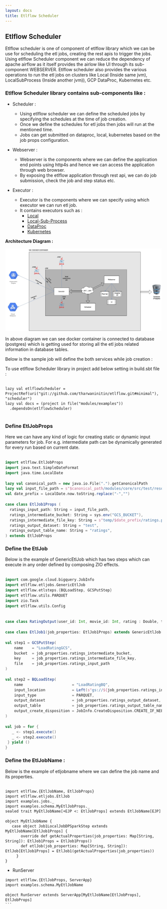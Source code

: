 ```yaml
---
layout: docs
title: Etlflow Scheduler 
---
```


## Etlflow Scheduler

Etlflow scheduler is one of component of etlflow library which we can be use for scheduling the etl jobs, creating the rest apis to trigger the jobs. Using etlflow Scheduler component we can reduce the dependency of apache airflow as it itself provides the airlow like UI through its sub-component WEBSERVER.
Etlflow scheduler also provides the various operations to run the etl jobs on clusters like Local (Inside same jvm), LocalSubProcess (Inside another jvm)), GCP DataProc, Kubernetes etc.

### Etlflow Scheduler library contains sub-components like :

* Scheduler : 
   - Using etlflow scheduler we can define the scheduled jobs by specifying the schedules at the time of job creation.
   - Once we define the schedules for etl jobs then jobs will run at the mentioned time.
   - Jobs can get submitted on dataproc, local, kubernetes based on the job props configuration.
   
* Webserver :
   - Webserver is the components where we can define the application end points using http4s and hence we can access the application through web browser.
   - By exposing the etlflow application through rest api, we can do job submission, check the job and step status etc.

* Executor :
   - Executor is the components where we can specify using which executor we can run etl job.
   - It contains executors such as : 
     * [Local](local.html)
     * [Local-Sub-Process](local_subprocess.html)
     * [DataProc](dataproc.html)
     * [Kubernetes](kubernates.html)
    

**Architecture Diagram :**

![Architecture Diagram](executors.jpg)


In above diagram we can see docker container is connected to database (postgres) which is getting used for storing all the etl jobs related information in database tables.

Below is the sample job will define the both services while job creation : 

To use etlflow Scheduler library in project add below setting in build.sbt file : 

```

lazy val etlflowScheduler = ProjectRef(uri("git://github.com/tharwaninitin/etlflow.git#minimal"), "scheduler")
lazy val docs = (project in file("modules/examples"))
  .dependsOn(etlflowScheduler)
         
```

### Define EtlJobProps
Here we can have any kind of logic for creating static or dynamic input parameters for job.
For e.g. intermediate path can be dynamically generated for every run based on current date.

```scala mdoc      
      
import etlflow.EtlJobProps
import java.text.SimpleDateFormat
import java.time.LocalDate
      
lazy val canonical_path = new java.io.File(".").getCanonicalPath
lazy val input_file_path = s"$canonical_path/modules/core/src/test/resources/input/movies/ratings_parquet/ratings.parquet"
val date_prefix = LocalDate.now.toString.replace("-","")
      
case class EtlJob1Props (
  ratings_input_path: String = input_file_path,
  ratings_intermediate_bucket: String = sys.env("GCS_BUCKET"),
  ratings_intermediate_file_key: String = s"temp/$date_prefix/ratings.parquet",
  ratings_output_dataset: String = "test",
  ratings_output_table_name: String = "ratings",
) extends EtlJobProps
```

### Define the EtlJob
Below is the example of GenericEtlJob which has two steps which can execute in any order defined by composing ZIO effects. 

```scala mdoc      
 
import com.google.cloud.bigquery.JobInfo
import etlflow.etljobs.GenericEtlJob
import etlflow.etlsteps.{BQLoadStep, GCSPutStep}
import etlflow.utils.PARQUET
import zio.Task
import etlflow.utils.Config

    
case class RatingOutput(user_id: Int, movie_id: Int, rating : Double, timestamp: Long, date: java.sql.Date)
    
case class EtlJob1(job_properties: EtlJob1Props) extends GenericEtlJob[EtlJob1Props] {
      
val step1 = GCSPutStep(
    name    = "LoadRatingGCS",
    bucket  = job_properties.ratings_intermediate_bucket,
    key     = job_properties.ratings_intermediate_file_key,
    file    = job_properties.ratings_input_path
)
          
val step2 = BQLoadStep(
    name                      = "LoadRatingBQ",
    input_location            = Left(s"gs://${job_properties.ratings_intermediate_bucket}/${job_properties.ratings_intermediate_file_key}"),
    input_type                = PARQUET,
    output_dataset            = job_properties.ratings_output_dataset,
    output_table              = job_properties.ratings_output_table_name,
    output_create_disposition = JobInfo.CreateDisposition.CREATE_IF_NEEDED
)
    
val job = for {
   _ <- step1.execute()
   _ <- step2.execute()
 } yield ()
}
```    

### Define the EtlJobName : 

Below is the example of etljobname where we can define the job name and its properties.

```

import etlflow.{EtlJobName, EtlJobProps}
import etlflow.etljobs.EtlJob
import examples.jobs._
import examples.schema.MyEtlJobProps._
sealed trait MyEtlJobName[+EJP <: EtlJobProps] extends EtlJobName[EJP]

object MyEtlJobName {
   case object Job1LocalJobDPSparkStep extends MyEtlJobName[EtlJob1Props] {
       override def getActualProperties(job_properties: Map[String, String]): EtlJob1Props = EtlJob1Props()
       def etlJob(job_properties: Map[String, String]): EtlJob[EtlJob1Props] = EtlJob1(getActualProperties(job_properties))
     }
}

```

* RunServer

````
import etlflow.{EtlJobProps, ServerApp}
import examples.schema.MyEtlJobName
      
object RunServer extends ServerApp[MyEtlJobName[EtlJobProps], EtlJobProps]
```  


